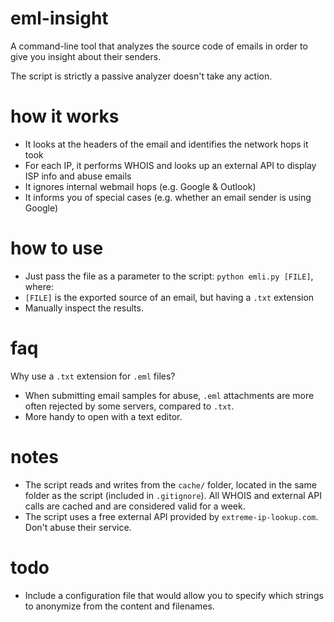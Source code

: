 # eml-insight
A command-line tool that analyzes the source code of emails in order to give you insight about their senders.

The script is strictly a passive analyzer doesn't take any action.

# how it works
- It looks at the headers of the email and identifies the network hops it took
- For each IP, it performs WHOIS and looks up an external API to display ISP info and abuse emails
- It ignores internal webmail hops (e.g. Google & Outlook)
- It informs you of special cases (e.g. whether an email sender is using Google) 

# how to use
- Just pass the file as a parameter to the script: `python emli.py [FILE]`, where:
- `[FILE]` is the exported source of an email, but having a `.txt` extension
- Manually inspect the results.

# faq
Why use a `.txt` extension for `.eml` files?
- When submitting email samples for abuse, `.eml` attachments are more often rejected by some servers, compared to `.txt`.
- More handy to open with a text editor.

# notes
- The script reads and writes from the `cache/` folder, located in the same folder as the script (included in `.gitignore`). All WHOIS and external API calls are cached and are considered valid for a week. 
- The script uses a free external API provided by `extreme-ip-lookup.com`. Don't abuse their service.

# todo
- Include a configuration file that would allow you to specify which strings to anonymize from the content and filenames.